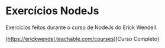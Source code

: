 # Exercícios NodeJs

Exercícios feitos durante o curso de NodeJs do Erick Wendell. 

(https://erickwendel.teachable.com/courses)[Curso Completo]

